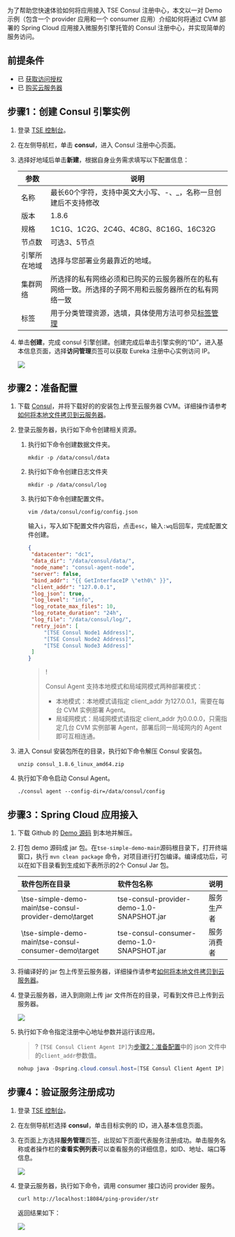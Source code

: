 为了帮助您快速体验如何将应用接入 TSE Consul 注册中心，本文以一对 Demo 示例（包含一个 provider 应用和一个 consumer 应用）介绍如何将通过 CVM 部署的 Spring Cloud 应用接入微服务引擎托管的 Consul 注册中心，并实现简单的服务访问。



## 前提条件

- 已 [获取访问授权]()
- 已 [购买云服务器](https://buy.cloud.tencent.com/cvm)



## 步骤1：创建 Consul 引擎实例

1. 登录 [TSE 控制台](https://console.cloud.tencent.com/tse)。

2. 在左侧导航栏，单击 **consul**，进入 Consul 注册中心页面。

3. 选择好地域后单击**新建**，根据自身业务需求填写以下配置信息：

   <table>
   <thead>
   <tr>
   <th>参数</th>
   <th>说明</th>
   </tr>
   </thead>
   <tbody><tr>
   <td>名称</td>
   <td>最长60个字符，支持中英文大小写、-、_，名称一旦创建后不支持修改</td>
   </tr>
   <tr>
   <td>版本</td>
   <td>1.8.6</td>
   </tr>
   <tr>
   <td>规格</td>
   <td>1C1G、1C2G、2C4G、4C8G、8C16G、16C32G</td>
   </tr>
   <tr>
   <td>节点数</td>
   <td>可选3、5节点</li></ul></td>
   </tr>
   <tr>
   <td>引擎所在地域</td>
   <td>选择与您部署业务最靠近的地域。</li></ul></td>
   </tr>
   <tr>
   <td>集群网络</td>
   <td>所选择的私有网络必须和已购买的云服务器所在的私有网络一致。所选择的子网不用和云服务器所在的私有网络一致</td>
   </tr>
   <tr>
   <td>标签</td>
   <td>用于分类管理资源，选填，具体使用方法可参见<a href="https://cloud.tencent.com/document/product/1364/74387">标签管理</a></td>
   </tr>
   </tbody></table>

4. 单击**创建**，完成 consul 引擎创建。创建完成后单击引擎实例的“ID”，进入基本信息页面，选择**访问管理**页签可以获取 Eureka 注册中心实例访问 IP。

   ![](https://qcloudimg.tencent-cloud.cn/raw/fc5cae7f9723dd275ff059389221997c.png)



## 步骤2：准备配置

1. 下载 [Consul](https://releases.hashicorp.com/consul/1.8.6/consul_1.8.6_linux_amd64.zip)，并将下载好的的安装包上传至云服务器 CVM。详细操作请参考[如何将本地文件拷贝到云服务器](https://cloud.tencent.com/document/product/213/39138)。

2. 登录云服务器，执行如下命令创建相关资源。

   1. 执行如下命令创建数据文件夹。

      ```
      mkdir -p /data/consul/data
      ```

   2. 执行如下命令创建日志文件夹

      ```
      mkdir -p /data/consul/log
      ```

   3. 执行如下命令创建配置文件。

      ```
      vim /data/consul/config/config.json
      ```

      输入`i`，写入如下配置文件内容后，点击`esc`，输入`:wq`后回车，完成配置文件创建。

      ```json
      {
       "datacenter": "dc1",
       "data_dir": "/data/consul/data/",
       "node_name": "consul-agent-node",
       "server": false,
       "bind_addr": "{{ GetInterfaceIP \"eth0\" }}",
       "client_addr": "127.0.0.1",
       "log_json": true,
       "log_level": "info",
       "log_rotate_max_files": 10,
       "log_rotate_duration": "24h",
       "log_file": "/data/consul/log/",
       "retry_join": [
           "[TSE Consul Node1 Address]",
           "[TSE Consul Node2 Address]",
           "[TSE Consul Node3 Address]"
       ]
      }
      ```

      > !
      >
      > Consul Agent 支持本地模式和局域网模式两种部署模式：
      >
      > - 本地模式：本地模式请指定 client_addr 为127.0.0.1，需要在每台 CVM 实例部署 Agent。
      > - 局域网模式：局域网模式请指定 client_addr 为0.0.0.0，只需指定几台 CVM 实例部署 Agent，部署后同一局域网内的 Agent 即可互相连通。

3. 进入 Consul 安装包所在的目录，执行如下命令解压 Consul 安装包。

   ```
   unzip consul_1.8.6_linux_amd64.zip
   ```

4. 执行如下命令启动 Consul Agent。

   ```
   ./consul agent --config-dir=/data/consul/config
   ```

   

## 步骤3：Spring Cloud 应用接入

1. 下载 Github 的 [Demo 源码](https://github.com/tencentyun/tse-simple-demo) 到本地并解压。

2. 打包 demo 源码成 jar 包。在`tse-simple-demo-main`源码根目录下，打开终端窗口，执行 `mvn clean package` 命令，对项目进行打包编译。编译成功后，可以在如下目录看到生成如下表所示的2个 Consul Jar 包。

   | 软件包所在目录                                        | 软件包名称                                | 说明       |
   | :---------------------------------------------------- | :---------------------------------------- | :--------- |
   | \tse-simple-demo-main\tse-consul-provider-demo\target | tse-consul-provider-demo-1.0-SNAPSHOT.jar | 服务生产者 |
   | \tse-simple-demo-main\tse-consul-consumer-demo\target | tse-consul-consumer-demo-1.0-SNAPSHOT.jar | 服务消费者 |

3. 将编译好的 jar 包上传至云服务器，详细操作请参考[如何将本地文件拷贝到云服务器](https://cloud.tencent.com/document/product/213/39138)。

4. 登录云服务器，进入到刚刚上传 jar 文件所在的目录，可看到文件已上传到云服务器。

   ![](https://qcloudimg.tencent-cloud.cn/raw/a58bdbed5957d0cf5aefcad362ec70ce.png)

5. 执行如下命令指定注册中心地址参数并运行该应用。

   > ? `[TSE Consul Client Agent IP]`为[步骤2：准备配置]()中的 json 文件中的`client_addr`参数值。

   ```java
   nohup java -Dspring.cloud.consul.host=[TSE Consul Client Agent IP] -jar [jar包名称] &
   ```





## 步骤4：验证服务注册成功

1. 登录 [TSE 控制台](https://console.cloud.tencent.com/tse)。

2. 在左侧导航栏选择 **consul**，单击目标实例的 ID，进入基本信息页面。

3. 在页面上方选择**服务管理**页签，出现如下页面代表服务注册成功。单击服务名称或者操作栏的**查看实例列表**可以查看服务的详细信息，如ID、地址、端口等信息。

   ![](https://qcloudimg.tencent-cloud.cn/raw/ca437e85cfe5c92c5a9e81990af9889e.png)

4. 登录云服务器，执行如下命令，调用 consumer 接口访问 provider 服务。

   ```
   curl http://localhost:18084/ping-provider/str
   ```

   返回结果如下：

   ![](https://qcloudimg.tencent-cloud.cn/raw/434f56a6eb04574b698fdc002596b3b6.png)
